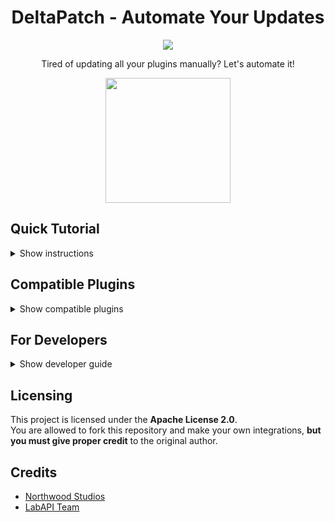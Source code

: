 # <div align="center">DeltaPatch - Automate Your Updates</div>
<div align="center">
<a href="https://github.com/northwood-studios/LabAPI"><img src="https://image2url.com/images/1759563390122-d4824ef5-f596-4c20-9063-2c606a16971c.png"></a>

Tired of updating all your plugins manually? Let's automate it!

<img src="https://image2url.com/images/1759611430674-abc9ea56-8150-475c-a673-24db66c2b634.png" style="width:200px; height:200px;"> 
</div>

## Quick Tutorial
<details>
  <summary>Show instructions</summary>

### How to Install

1. Download the latest release file named **`DeltaPatch.dll`**.  
2. Copy the file to: `.config/SCP Secret Laboratory/LabAPI/plugins/{port}` or `.config/SCP Secret Laboratory/LabAPI/plugins/global`.
3. Restart your server. After the reboot, a configuration file will be created at: `.config/SCP Secret Laboratory/LabAPI/config/{port}/DeltaPatch/config.yml`
4. You can customize how often DeltaPatch checks for updates and when the server should reboot to apply changes.  
5. That’s it!  
All plugins that include this badge:  
<a href="https://github.com/KenleyundLeon/DeltaPatch"><img src="https://image2url.com/images/1759565889245-ff2e02c2-1f19-4f72-bc06-43a3b77fb4bd.png" width="200" height="60"></a>  
will be **automatically updated** to their latest release version.

### How to Add Private Repositories

1. Go to [GitHub Personal Access Tokens](https://github.com/settings/personal-access-tokens).  
2. Generate a **new token**.  
3. Give the token a name and select the **repositories** you want to access.  
4. Under permissions, enable **Contents** and **Metadata**.  
5. Generate the token and **copy** it.  
6. Paste it into the `github_api_key` field located at: `.config/SCP Secret Laboratory/LabAPI/plugins/{port}/DeltaPatch/config.yml`
7. Restart your server — your plugins will now **automatically update** to the latest release.

### What if you’re using an organization?
Change the **resource owner** from your personal account to the organization before generating the token.
</details>

## Compatible Plugins
<details>
  <summary>Show compatible plugins</summary>

- [Wireless-Keycards](https://github.com/KenleyundLeon/Wireless-Keycards)
</details>
  
## For Developers
<details>
  <summary>Show developer guide</summary>

### Adding Compatibility
- Adding DeltaPatch compatibility is easy.  
- Create a new public string value in your main file where the `Plugin` interface is used:  
  ```cs
  public string githubRepo = "CHANGE THIS TO YOUR GITHUB REPOSITORY"; // example: KenleyundLeon/DeltaPatch
  ```
- Example image:  
  <img src="https://image2url.com/images/1759612903745-72d179ea-0dc5-4a45-93fd-efa463b5f760.png">

- You can now add an AssemblyMetadata attribute in your AssemblyInfo.cs and recompile your plugin.
- Your metadata should follow this format: `[assembly: AssemblyMetadata("RepositoryUrl", "https://github.com/YOUR-GITHUB-HERE")]`
- Example image:
  <img src="https://image2url.com/images/1759861785442-8de033e8-3476-4d5d-9790-f2f03c041793.png">


### Adding Custom Dependencies
- It's easy: just put a `dependencies.zip` file in your release containing all required dependencies.

### Compatibility Badge
```html
<a href="https://github.com/KenleyundLeon/DeltaPatch"><img src="https://image2url.com/images/1759565889245-ff2e02c2-1f19-4f72-bc06-43a3b77fb4bd.png"></a>
```
⚠️ **USE ONLY IF YOUR PLUGIN IS COMPATIBLE!** ⚠️
</details>

## Licensing
This project is licensed under the **Apache License 2.0**.  
You are allowed to fork this repository and make your own integrations, **but you must give proper credit** to the original author.

## Credits
- [Northwood Studios](https://github.com/northwood-studios)  
- [LabAPI Team](https://github.com/northwood-studios/LabAPI)
